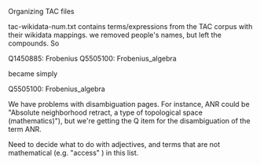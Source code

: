 Organizing TAC files

tac-wikidata-num.txt contains terms/expressions from the TAC corpus with their wikidata mappings.
we removed people's names, but left the compounds. So

Q1450885: Frobenius
Q5505100: Frobenius_algebra

became simply

Q5505100: Frobenius_algebra

We  have problems with disambiguation pages. For instance, ANR could be "Absolute neighborhood retract, a type of topological space (mathematics)"), but we're getting the Q item for the disambiguation of the term ANR.

Need to decide what to do with adjectives, and terms that are not mathematical (e.g. "access" ) in this list.
